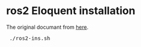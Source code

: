 # ros2 Eloquent installation
The original documant from [here](https://index.ros.org/doc/ros2/Installation/Eloquent/Linux-Development-Setup/).
<pre>
 ./ros2-ins.sh
</pre>
